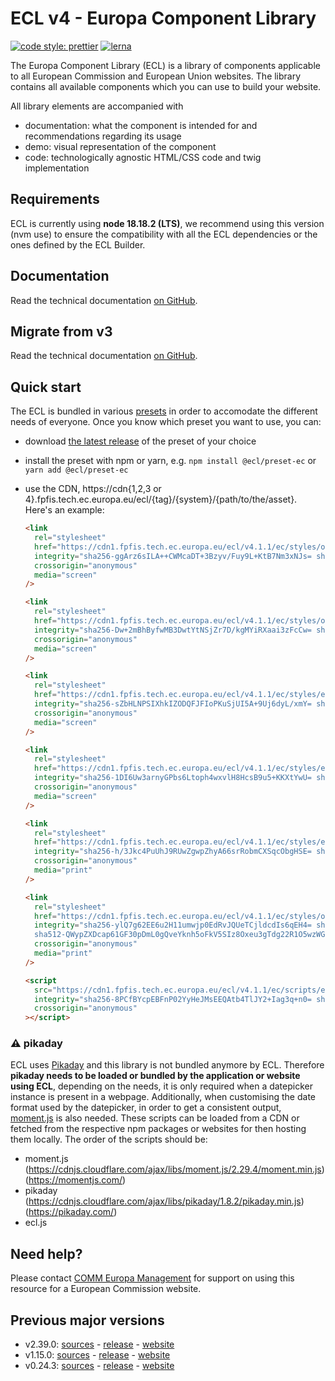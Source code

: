 # ECL v4 - Europa Component Library

[![code style: prettier](https://img.shields.io/badge/code_style-prettier-ff69b4.svg?style=flat-square)](https://github.com/prettier/prettier)
[![lerna](https://img.shields.io/badge/maintained%20with-lerna-cc00ff.svg)](https://lernajs.io/)

The Europa Component Library (ECL) is a library of components applicable to all European Commission and European Union websites. The library contains all available components which you can use to build your website.

All library elements are accompanied with

- documentation: what the component is intended for and recommendations regarding its usage
- demo: visual representation of the component
- code: technologically agnostic HTML/CSS code and twig implementation

## Requirements

ECL is currently using **node 18.18.2 (LTS)**, we recommend using this version (nvm use) to ensure the compatibility with all the ECL dependencies or the ones defined by the ECL Builder.

## Documentation

Read the technical documentation [on GitHub](docs/README.md).

## Migrate from v3

Read the technical documentation [on GitHub](docs/Migrating-v4.md).

## Quick start

The ECL is bundled in various [presets](docs/presets.md) in order to accomodate the different needs of everyone. Once you know which preset you want to use, you can:

- download [the latest release](https://github.com/ec-europa/europa-component-library/releases/latest) of the preset of your choice
- install the preset with npm or yarn, e.g. `npm install @ecl/preset-ec` or `yarn add @ecl/preset-ec`
- use the CDN, https://cdn{1,2,3 or 4}.fpfis.tech.ec.europa.eu/ecl/{tag}/{system}/{path/to/the/asset}. Here's an example:

  ```html
  <link
    rel="stylesheet"
    href="https://cdn1.fpfis.tech.ec.europa.eu/ecl/v4.1.1/ec/styles/optional/ecl-ec-default.css"
    integrity="sha256-ggArz6sILA++CWMcaDT+3Bzyv/Fuy9L+KtB7Nm3xNJs= sha384-H4s1B/y8qfM2cE5vQnMdxAkDYhsTMHxorqbpB1nTxO80QOMix3pkZ7PaCw/WcvA1 sha512-lOrBmjuf2EvmVxwegjebRd7WKvMrLpNaB2dgKPdKfLgIQzAYA00GLrrhFcVIKBNJAdqitOm9V+XLPe1Yljhgng=="
    crossorigin="anonymous"
    media="screen"
  />
  ```

  ```html
  <link
    rel="stylesheet"
    href="https://cdn1.fpfis.tech.ec.europa.eu/ecl/v4.1.1/ec/styles/optional/ecl-reset.css"
    integrity="sha256-Dw+2mBhByfwMB3DwtYtNSjZr7D/kgMYiRXaai3zFcCw= sha384-CiPYpPaSJxZpjjyPV9fZfiPXLnLVrUWDUAHTfXzrJqmTukUI6juz85HCJ13EtGW1 sha512-uKUs0R6X16Gqq1iSR559UvYv9Zn2Hw5L+RCUYamDJL9KVKegMiYwoB7E6w7VVYhPuKyM9NhLLUyHvMdG0RccJA=="
    crossorigin="anonymous"
    media="screen"
  />
  ```

  ```html
  <link
    rel="stylesheet"
    href="https://cdn1.fpfis.tech.ec.europa.eu/ecl/v4.1.1/ec/styles/ecl-ec.css"
    integrity="sha256-sZbHLNPSIXhkIZODQFJFIoPKuSjUI5A+9Uj6dyL/xmY= sha384-QreUlgpudy7W/j3R/xiDQ3t69ldpBZOm/O3bW5DvR+2U3tRsvN1vU7UBXFzUR4in sha512-MsBcx+9DMcQrndzdEAwrWZP5qV9b/XSaeiBOzIvWgBHzikz7wGZ3OXYIJa22KlF2ZXm5YeNjEgK5yASxoUP8MQ=="
    crossorigin="anonymous"
    media="screen"
  />
  ```

  ```html
  <link
    rel="stylesheet"
    href="https://cdn1.fpfis.tech.ec.europa.eu/ecl/v4.1.1/ec/styles/ecl-ec-utilities.css"
    integrity="sha256-1DI6Uw3arnyGPbs6Ltoph4wxvlH8HcsB9u5+KKXtYwU= sha384-aOSOWhw64R/4wJM6O0EJu7dPupQsijoTjVTtRqRMCMby7jj4FsoO/cXoNJ31lQkV sha512-uFtWBg07ZeMlbTDvmrnMuuM8JYc3kTEYuDy3J9VUwnDNyoq5LFrAFtfZMfXPi7LxjGwSw74pQJiDMlK53lBFEg=="
    crossorigin="anonymous"
    media="screen"
  />
  ```

  ```html
  <link
    rel="stylesheet"
    href="https://cdn1.fpfis.tech.ec.europa.eu/ecl/v4.1.1/ec/styles/ecl-ec-print.css"
    integrity="sha256-h/3Jkc4PuUhJ9RUwZgwpZhyA66srRobmCXSqcObgHSE= sha384-RFSkQkQ0PqngWXqddfZMs0Ga4y2dXRVjkPHU8PO9EX+uajM663tpDi1sV3nF5qMg sha512-Vz1OFUWWZTyhiXRYFGwKzGaJcZwwPp8RnML9FBkV0W4H8cdQwLv8B1PDLql5h6vMBjCrNpl6syJIOQPvRiOkwA=="
    crossorigin="anonymous"
    media="print"
  />
  ```

  ```html
  <link
    rel="stylesheet"
    href="https://cdn1.fpfis.tech.ec.europa.eu/ecl/v4.1.1/ec/styles/optional/ecl-ec-default-print.css"
    integrity="sha256-ylQ7g62EE6u2H11umwjp0EdRvJQUeTCjldcdIs6qEH4= sha384-W6loxEKM5qaCDdeNLBxXo7a/TvLkmPISdStAipQE9GkKJVCjRU1Oxft3g86bK5xE
    sha512-QWypZXDcap61GF30pDmL0gQveYknh5oFkV5SIz8Oxeu3gTdg22R1O5wzWGtIRoL7BBfLi/OmEX5kZHXLpqsWIQ=="
    crossorigin="anonymous"
    media="print"
  />
  ```

  ```html
  <script
    src="https://cdn1.fpfis.tech.ec.europa.eu/ecl/v4.1.1/ec/scripts/ecl-ec.js"
    integrity="sha256-8PCfBYcpEBFnP02YyHeJMsEEQAtb4TlJY2+Iag3q+n0= sha384-VuBVFF4jL4MkMCl/sTT2sSGmTpqTBr2rmLMOL1BnQzM8U/rjayAjRUsSpp8N5KfI sha512-mJWiwRfm7PXvJprMa3G9qPlPElfraPkxeP7Jm6r1MRJ80rBe6ylar1nMox/F2Oh77FrYkvAxJjGeA0iFd74+hg=="
    crossorigin="anonymous"
  ></script>
  ```

### :warning: pikaday

ECL uses [Pikaday](https://github.com/Pikaday/Pikaday) and this library is not bundled anymore by ECL.
Therefore **pikaday needs to be loaded or bundled by the application or website using ECL**, depending on the needs, it is only required when a datepicker instance is present in a webpage.
Additionally, when customising the date format used by the datepicker, in order to get a consistent output, [moment.js](https://momentjs.com/) is also needed.
These scripts can be loaded from a CDN or fetched from the respective npm packages or websites for then hosting them locally.
The order of the scripts should be:

- moment.js (https://cdnjs.cloudflare.com/ajax/libs/moment.js/2.29.4/moment.min.js) (https://momentjs.com/)
- pikaday (https://cdnjs.cloudflare.com/ajax/libs/pikaday/1.8.2/pikaday.min.js) (https://pikaday.com/)
- ecl.js

## Need help?

Please contact [COMM Europa Management](mailto:Europamanagement@ec.europa.eu) for support on using this resource for a European Commission website.

## Previous major versions

- v2.39.0: [sources](https://github.com/ec-europa/europa-component-library/tree/v2) - [release](https://github.com/ec-europa/europa-component-library/releases/tag/v2.39.0) - [website](https://ec.europa.eu/component-library/v2.39.0/)
- v1.15.0: [sources](https://github.com/ec-europa/europa-component-library/tree/v1) - [release](https://github.com/ec-europa/europa-component-library/releases/tag/v1.15.0) - [website](https://ec.europa.eu/component-library/v1.15.0/)
- v0.24.3: [sources](https://github.com/ec-europa/europa-component-library/tree/v0) - [release](https://github.com/ec-europa/europa-component-library/releases/tag/v0.24.3) - [website](https://ec.europa.eu/component-library/v0.24.3/)
